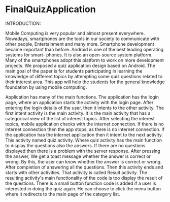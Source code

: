 # FinalQuizApplication

INTRODUCTION:

Mobile Computing is very popular and almost present everywhere. Nowadays,
smartphones are the tools in our society to communicate with other people,
Entertainment and many more. Smartphone development became important
than before. Android is one of the best leading operating systems for smart-
phones. It is also an open-source system platform. Many of the smartphones
adopt this platform to work on more development projects. We proposed a quiz
application design based on Android. The main goal of the paper is for students
participating in learning the knowledge of different topics by attempting some
quiz questions related to their interest area. This app will help the students for 
the general knowledge foundation by using mobile computing.



Application has many of the main functions. The application has the login page,
where an application starts the activity with the login page. After entering the
login details of the user, then it intents to the other activity. The first intent
activity is the main activity. It is the main activity that has a categorical view of
the list of interest topics. After selecting the interest topics, mobile application
checks with the internet connection. If there is no internet connection then the
app stops, as there is no internet connection. If the application has the internet
application then it intent to the next activity. This activity named quiz activity.
Where quiz activity has the main function to display the questions also the
answers. If there are no questions displayed then there is a problem with the
server response. After pressing the answer, We get a toast message whether the
answer is correct or wrong. By this, the user can know whether the answer is
correct or wrong. After completion of answering all the questions. Then this
activity ends and starts with other activities. That activity is called Result
activity. The resulting activity's main functionality of the code is too display
the result of the questions. There is a small button function code is added if
a user is interested in doing the quiz again. He can choose to click the menu
button where it redirects to the main page of the category list.
